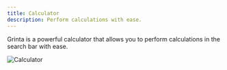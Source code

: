 ```yaml
---
title: Calculator
description: Perform calculations with ease.
---
```


Grinta is a powerful calculator that allows you to perform calculations in the search bar with ease.

![Calculator](/docs/calculator.png "Calculator")